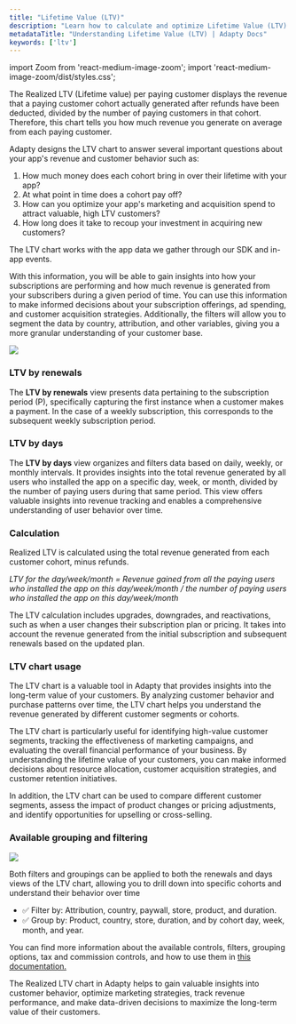 ```yaml
---
title: "Lifetime Value (LTV)"
description: "Learn how to calculate and optimize Lifetime Value (LTV) in Adapty."
metadataTitle: "Understanding Lifetime Value (LTV) | Adapty Docs"
keywords: ['ltv']
---
```


import Zoom from 'react-medium-image-zoom';
import 'react-medium-image-zoom/dist/styles.css';

The Realized LTV (Lifetime value) per paying customer displays the revenue that a paying customer cohort actually generated after refunds have been deducted, divided by the number of paying customers in that cohort. Therefore, this chart tells you how much revenue you generate on average from each paying customer.

Adapty designs the LTV chart to answer several important questions about your app's revenue and customer behavior such as:

1. How much money does each cohort bring in over their lifetime with your app?
2. At what point in time does a cohort pay off?
3. How can you optimize your app's marketing and acquisition spend to attract valuable, high LTV customers?
4. How long does it take to recoup your investment in acquiring new customers?

The LTV chart works with the app data we gather through our SDK and in-app events.

With this information, you will be able to gain insights into how your subscriptions are performing and how much revenue is generated from your subscribers during a given period of time. You can use this information to make informed decisions about your subscription offerings, ad spending, and customer acquisition strategies. Additionally, the filters will allow you to segment the data by country, attribution, and other variables, giving you a more granular understanding of your customer base.


<Zoom>
  <img src={require('./img/fd6b0af-new.gif').default}
  style={{
    border: '1px solid #727272', /* border width and color */
    width: '700px', /* image width */
    display: 'block', /* for alignment */
    margin: '0 auto' /* center alignment */
  }}
/>
</Zoom>





### LTV by renewals

The **LTV by renewals** view presents data pertaining to the subscription period (P), specifically capturing the first instance when a customer makes a payment. In the case of a weekly subscription, this corresponds to the subsequent weekly subscription period.

### LTV by days

The **LTV by days** view organizes and filters data based on daily, weekly, or monthly intervals. It provides insights into the total revenue generated by all users who installed the app on a specific day, week, or month, divided by the number of paying users during that same period. This view offers valuable insights into revenue tracking and enables a comprehensive understanding of user behavior over time.

### Calculation

Realized LTV is calculated using the total revenue generated from each customer cohort, minus refunds.

_LTV for the day/week/month = Revenue gained from all the paying users who installed the app on this day/week/month / the number of paying users who installed the app on this day/week/month_

The LTV calculation includes upgrades, downgrades, and reactivations, such as when a user changes their subscription plan or pricing. It takes into account the revenue generated from the initial subscription and subsequent renewals based on the updated plan.

### LTV chart usage

The LTV chart is a valuable tool in Adapty that provides insights into the long-term value of your customers. By analyzing customer behavior and purchase patterns over time, the LTV chart helps you understand the revenue generated by different customer segments or cohorts.

The LTV chart is particularly useful for identifying high-value customer segments, tracking the effectiveness of marketing campaigns, and evaluating the overall financial performance of your business. By understanding the lifetime value of your customers, you can make informed decisions about resource allocation, customer acquisition strategies, and customer retention initiatives.

In addition, the LTV chart can be used to compare different customer segments, assess the impact of product changes or pricing adjustments, and identify opportunities for upselling or cross-selling.

### Available grouping and filtering


<Zoom>
  <img src={require('./img/cf75633-Area2.gif').default}
  style={{
    border: '1px solid #727272', /* border width and color */
    width: '700px', /* image width */
    display: 'block', /* for alignment */
    margin: '0 auto' /* center alignment */
  }}
/>
</Zoom>





Both filters and groupings can be applied to both the renewals and days views of the LTV chart, allowing you to drill down into specific cohorts and understand their behavior over time

- ✅ Filter by: Attribution, country, paywall, store, product, and duration.
- ✅ Group by: Product, country, store, duration, and by cohort day, week, month, and year.

You can find more information about the available controls, filters, grouping options, tax and commission controls, and how to use them in [this documentation.](controls-filters-grouping-compare-proceeds)

The Realized LTV chart in Adapty helps to gain valuable insights into customer behavior, optimize marketing strategies, track revenue performance, and make data-driven decisions to maximize the long-term value of their customers.